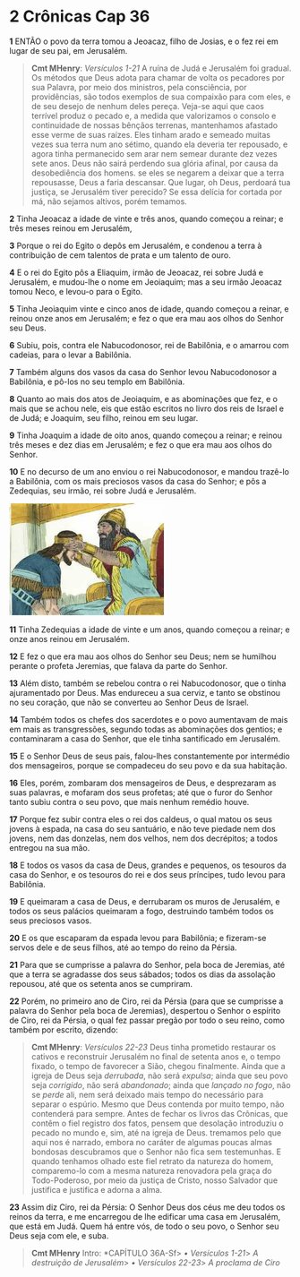 # 2 Crônicas Cap 36

**1** 	ENTÃO o povo da terra tomou a Jeoacaz, filho de Josias, e o fez rei em lugar de seu pai, em Jerusalém.

> **Cmt MHenry**: *Versículos 1-21* A ruína de Judá e Jerusalém foi gradual. Os métodos que Deus adota para chamar de volta os pecadores por sua Palavra, por meio dos ministros, pela consciência, por providências, são todos exemplos de sua compaixão para com eles, e de seu desejo de nenhum deles pereça. Veja-se aqui que caos terrível produz o pecado e, a medida que valorizamos o consolo e continuidade de nossas bênçãos terrenas, mantenhamos afastado esse verme de suas raízes. Eles tinham arado e semeado muitas vezes sua terra num ano sétimo, quando ela deveria ter repousado, e agora tinha permanecido sem arar nem semear durante dez vezes sete anos. Deus não sairá perdendo sua glória afinal, por causa da desobediência dos homens. se eles se negarem a deixar que a terra repousasse, Deus a faria descansar. Que lugar, oh Deus, perdoará tua justiça, se Jerusalém tiver perecido? Se essa delícia for cortada por má, não sejamos altivos, porém temamos.

**2** 	Tinha Jeoacaz a idade de vinte e três anos, quando começou a reinar; e três meses reinou em Jerusalém,

**3** 	Porque o rei do Egito o depôs em Jerusalém, e condenou a terra à contribuição de cem talentos de prata e um talento de ouro.

**4** 	E o rei do Egito pôs a Eliaquim, irmão de Jeoacaz, rei sobre Judá e Jerusalém, e mudou-lhe o nome em Jeoiaquim; mas a seu irmão Jeoacaz tomou Neco, e levou-o para o Egito.

**5** 	Tinha Jeoiaquim vinte e cinco anos de idade, quando começou a reinar, e reinou onze anos em Jerusalém; e fez o que era mau aos olhos do Senhor seu Deus.

**6** 	Subiu, pois, contra ele Nabucodonosor, rei de Babilônia, e o amarrou com cadeias, para o levar a Babilônia.

**7** 	Também alguns dos vasos da casa do Senhor levou Nabucodonosor a Babilônia, e pô-los no seu templo em Babilônia.

**8** 	Quanto ao mais dos atos de Jeoiaquim, e as abominações que fez, e o mais que se achou nele, eis que estão escritos no livro dos reis de Israel e de Judá; e Joaquim, seu filho, reinou em seu lugar.

**9** 	Tinha Joaquim a idade de oito anos, quando começou a reinar; e reinou três meses e dez dias em Jerusalém; e fez o que era mau aos olhos do Senhor.

**10** 	E no decurso de um ano enviou o rei Nabucodonosor, e mandou trazê-lo a Babilônia, com os mais preciosos vasos da casa do Senhor; e pôs a Zedequias, seu irmão, rei sobre Judá e Jerusalém.

![](../Images/SweetPublishing/12-24-5.jpg) 

**11** 	Tinha Zedequias a idade de vinte e um anos, quando começou a reinar; e onze anos reinou em Jerusalém.

**12** 	E fez o que era mau aos olhos do Senhor seu Deus; nem se humilhou perante o profeta Jeremias, que falava da parte do Senhor.

**13** 	Além disto, também se rebelou contra o rei Nabucodonosor, que o tinha ajuramentado por Deus. Mas endureceu a sua cerviz, e tanto se obstinou no seu coração, que não se converteu ao Senhor Deus de Israel.

**14** 	Também todos os chefes dos sacerdotes e o povo aumentavam de mais em mais as transgressões, segundo todas as abominações dos gentios; e contaminaram a casa do Senhor, que ele tinha santificado em Jerusalém.

**15** 	E o Senhor Deus de seus pais, falou-lhes constantemente por intermédio dos mensageiros, porque se compadeceu do seu povo e da sua habitação.

**16** 	Eles, porém, zombaram dos mensageiros de Deus, e desprezaram as suas palavras, e mofaram dos seus profetas; até que o furor do Senhor tanto subiu contra o seu povo, que mais nenhum remédio houve.

**17** 	Porque fez subir contra eles o rei dos caldeus, o qual matou os seus jovens à espada, na casa do seu santuário, e não teve piedade nem dos jovens, nem das donzelas, nem dos velhos, nem dos decrépitos; a todos entregou na sua mão.

**18** 	E todos os vasos da casa de Deus, grandes e pequenos, os tesouros da casa do Senhor, e os tesouros do rei e dos seus príncipes, tudo levou para Babilônia.

**19** 	E queimaram a casa de Deus, e derrubaram os muros de Jerusalém, e todos os seus palácios queimaram a fogo, destruindo também todos os seus preciosos vasos.

**20** 	E os que escaparam da espada levou para Babilônia; e fizeram-se servos dele e de seus filhos, até ao tempo do reino da Pérsia.

**21** 	Para que se cumprisse a palavra do Senhor, pela boca de Jeremias, até que a terra se agradasse dos seus sábados; todos os dias da assolação repousou, até que os setenta anos se cumpriram.

**22** 	Porém, no primeiro ano de Ciro, rei da Pérsia (para que se cumprisse a palavra do Senhor pela boca de Jeremias), despertou o Senhor o espírito de Ciro, rei da Pérsia, o qual fez passar pregão por todo o seu reino, como também por escrito, dizendo:

> **Cmt MHenry**: *Versículos 22-23* Deus tinha prometido restaurar os cativos e reconstruir Jerusalém no final de setenta anos e, o tempo fixado, o tempo de favorecer a Sião, chegou finalmente. Ainda que a igreja de Deus seja *derrubada*, não será *expulsa*; ainda que seu povo seja *corrigido*, não será *abandonado*; ainda que *lançado no fogo*, não se *perde* ali, nem será deixado mais tempo do necessário para separar o espúrio. Mesmo que Deus contenda por muito tempo, não contenderá para sempre. Antes de fechar os livros das Crônicas, que contêm o fiel registro dos fatos, pensem que desolação introduziu o pecado no mundo e, sim, até na igreja de Deus. tremamos pelo que aqui nos é narrado, embora no caráter de algumas poucas almas bondosas descubramos que o Senhor não fica sem testemunhas. E quando tenhamos olhado este fiel retrato da natureza do homem, comparemo-lo com a mesma natureza renovadora pela graça do Todo-Poderoso, por meio da justiça de Cristo, nosso Salvador que justifica e justifica e adorna a alma.

**23** 	Assim diz Ciro, rei da Pérsia: O Senhor Deus dos céus me deu todos os reinos da terra, e me encarregou de lhe edificar uma casa em Jerusalém, que está em Judá. Quem há entre vós, de todo o seu povo, o Senhor seu Deus seja com ele, e suba.


> **Cmt MHenry** Intro: *CAPÍTULO 36A-Sf> *• Versículos 1-21*> *A destruição de Jerusalém*> *• Versículos 22-23*> *A proclama de Ciro*